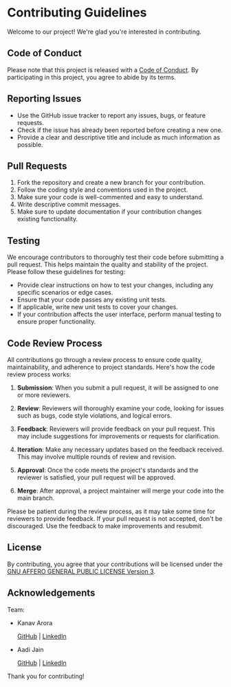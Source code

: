 # Contributing Guidelines

Welcome to our project! We're glad you're interested in contributing.

## Code of Conduct

Please note that this project is released with a [Code of Conduct](CODE_OF_CONDUCT.md). By participating in this project, you agree to abide by its terms.

## Reporting Issues

- Use the GitHub issue tracker to report any issues, bugs, or feature requests.
- Check if the issue has already been reported before creating a new one.
- Provide a clear and descriptive title and include as much information as possible.

## Pull Requests

1. Fork the repository and create a new branch for your contribution.
2. Follow the coding style and conventions used in the project.
3. Make sure your code is well-commented and easy to understand.
4. Write descriptive commit messages.
5. Make sure to update documentation if your contribution changes existing functionality.

## Testing

We encourage contributors to thoroughly test their code before submitting a pull request. This helps maintain the quality and stability of the project. Please follow these guidelines for testing:

- Provide clear instructions on how to test your changes, including any specific scenarios or edge cases.
- Ensure that your code passes any existing unit tests.
- If applicable, write new unit tests to cover your changes.
- If your contribution affects the user interface, perform manual testing to ensure proper functionality.


## Code Review Process

All contributions go through a review process to ensure code quality, maintainability, and adherence to project standards. Here's how the code review process works:

1. **Submission**: When you submit a pull request, it will be assigned to one or more reviewers.

2. **Review**: Reviewers will thoroughly examine your code, looking for issues such as bugs, code style violations, and logical errors.

3. **Feedback**: Reviewers will provide feedback on your pull request. This may include suggestions for improvements or requests for clarification.

4. **Iteration**: Make any necessary updates based on the feedback received. This may involve multiple rounds of review and revision.

5. **Approval**: Once the code meets the project's standards and the reviewer is satisfied, your pull request will be approved.

6. **Merge**: After approval, a project maintainer will merge your code into the main branch.

Please be patient during the review process, as it may take some time for reviewers to provide feedback. If your pull request is not accepted, don't be discouraged. Use the feedback to make improvements and resubmit.


## License

By contributing, you agree that your contributions will be licensed under the [GNU AFFERO GENERAL PUBLIC LICENSE Version 3](LICENSE).

## Acknowledgements

Team:

- Kanav Arora

  [GitHub](https://github.com/Kanav-Arora) | [LinkedIn](https://www.linkedin.com/in/kanavarora1505/)

- Aadi Jain

  [GitHub](https://github.com/Aadi71) | [LinkedIn](https://www.linkedin.com/in/aadijain7102/)

Thank you for contributing!

